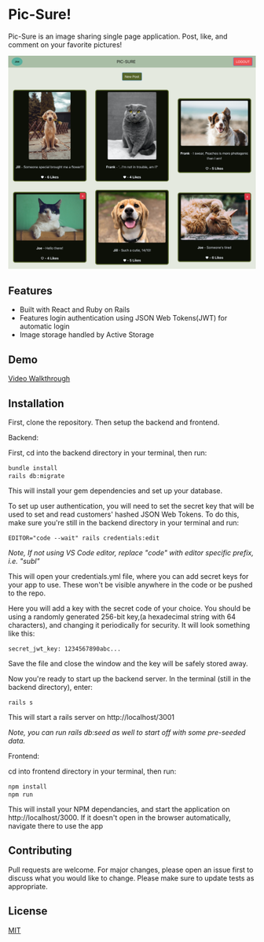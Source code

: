 # Pic-Sure!

Pic-Sure is an image sharing single page application.
Post, like, and comment on your favorite pictures!

![Pic-Sure Screenshot](./pic-sure-photo.png)


## Features
* Built with React and Ruby on Rails
* Features login authentication using JSON Web Tokens(JWT) for automatic login
* Image storage handled by Active Storage


## Demo

[Video Walkthrough](https://drive.google.com/file/d/16DvtUvvkEMGI2QC5JlA60f_LWTpgUy1v/view?usp=sharing)


## Installation

First, clone the repository. Then setup the backend and frontend.

Backend:

First, cd into the backend directory in your terminal, then run:
```
bundle install
rails db:migrate
```
This will install your gem dependencies and set up your database.

To set up user authentication, you will need to set the secret key that will be used to set and read customers' hashed JSON Web Tokens. To do this, make sure you're still in the backend directory in your terminal and run:

```
EDITOR="code --wait" rails credentials:edit 
```

*Note, If not using VS Code editor, replace "code" with editor specific prefix, i.e. "subl"*

This will open your credentials.yml file, where you can add secret keys for your app to use. These won't be visible anywhere in the code or be pushed to the repo.

Here you will add a key with the secret code of your choice. You should be using a randomly generated 256-bit key,(a hexadecimal string with 64 characters), and changing it periodically for security. It will look something like this:
```
secret_jwt_key: 1234567890abc...
```
Save the file and close the window and the key will be safely stored away.

Now you're ready to start up the backend server. In the terminal (still in the backend directory), enter:

```
rails s
```

This will start a rails server on http://localhost/3001

*Note, you can run rails db:seed as well to start off with some pre-seeded data.*

Frontend:

cd into frontend directory in your terminal, then run:
```
npm install
npm run
```

This will install your NPM dependancies, and start the application on http://localhost/3000. If it doesn't open in the browser automatically, navigate there to use the app


## Contributing
Pull requests are welcome. For major changes, please open an issue first to discuss what you would like to change.
Please make sure to update tests as appropriate.

## License
[MIT](https://choosealicense.com/licenses/mit/)